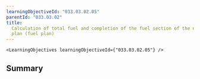 ```yaml
---
learningObjectiveId: "033.03.02.05"
parentId: "033.03.02"
title:
  Calculation of total fuel and completion of the fuel section of the navigation
  plan (fuel plan)
---
```


```tsx eval
<LearningObjectives learningObjectiveId={"033.03.02.05"} />
```

## Summary
